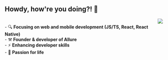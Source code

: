 ## Howdy, how're you doing?! 👋

<a  href="https://github.com/NeptuneXDB">
  <img align="right" src="https://github-readme-stats.vercel.app/api?username=thisisnext&show_icons=true&theme=whitesz&hide_title=true&hide_border=true&text_color=00A0B0&icon_color=ff5456" />
</a>

<p align="bottom">
  <br>
  - 🔍 <b>Focusing on web and mobile development (JS/TS, React, React Native)</b><br>
  - ⚒ <b>Founder & developer of Allure</b><br>
  - ⚡ <b>Enhancing developer skills</b><br>
  - 💎 <b>Passion for life</b><br>
</p>
